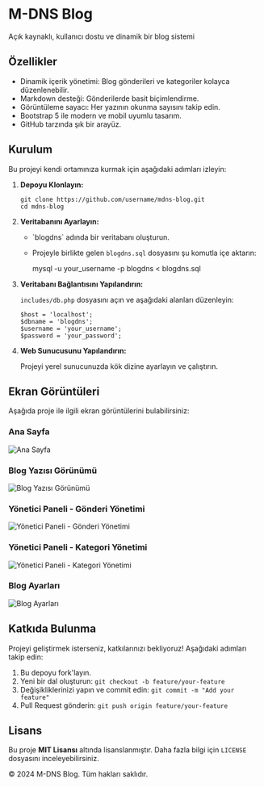 
M-DNS Blog
==========

Açık kaynaklı, kullanıcı dostu ve dinamik bir blog sistemi

Özellikler
----------

*   Dinamik içerik yönetimi: Blog gönderileri ve kategoriler kolayca düzenlenebilir.
*   Markdown desteği: Gönderilerde basit biçimlendirme.
*   Görüntüleme sayacı: Her yazının okunma sayısını takip edin.
*   Bootstrap 5 ile modern ve mobil uyumlu tasarım.
*   GitHub tarzında şık bir arayüz.

Kurulum
-------

Bu projeyi kendi ortamınıza kurmak için aşağıdaki adımları izleyin:

1.  **Depoyu Klonlayın:**
    
        git clone https://github.com/username/mdns-blog.git
        cd mdns-blog
    
2.  **Veritabanını Ayarlayın:**
    
    *   \`blogdns\` adında bir veritabanı oluşturun.
    *   Projeyle birlikte gelen `blogdns.sql` dosyasını şu komutla içe aktarın:
    
        mysql -u your_username -p blogdns < blogdns.sql
    
3.  **Veritabanı Bağlantısını Yapılandırın:**
    
    `includes/db.php` dosyasını açın ve aşağıdaki alanları düzenleyin:
    
        
        $host = 'localhost';
        $dbname = 'blogdns';
        $username = 'your_username';
        $password = 'your_password';
    
4.  **Web Sunucusunu Yapılandırın:**
    
    Projeyi yerel sunucunuzda kök dizine ayarlayın ve çalıştırın.
    

Ekran Görüntüleri
-----------------

Aşağıda proje ile ilgili ekran görüntülerini bulabilirsiniz:

### Ana Sayfa
![Ana Sayfa](https://m-dns.org/media/blog1.png)

### Blog Yazısı Görünümü
![Blog Yazısı Görünümü](https://m-dns.org/media/blog2.png)

### Yönetici Paneli - Gönderi Yönetimi
![Yönetici Paneli - Gönderi Yönetimi](https://m-dns.org/media/blog3.png)

### Yönetici Paneli - Kategori Yönetimi
![Yönetici Paneli - Kategori Yönetimi](https://m-dns.org/media/blog4.png)

### Blog Ayarları
![Blog Ayarları](https://m-dns.org/media/blog5.png)

Katkıda Bulunma
---------------

Projeyi geliştirmek isterseniz, katkılarınızı bekliyoruz! Aşağıdaki adımları takip edin:

1.  Bu depoyu fork'layın.
2.  Yeni bir dal oluşturun: `git checkout -b feature/your-feature`
3.  Değişikliklerinizi yapın ve commit edin: `git commit -m "Add your feature"`
4.  Pull Request gönderin: `git push origin feature/your-feature`

Lisans
------

Bu proje **MIT Lisansı** altında lisanslanmıştır. Daha fazla bilgi için `LICENSE` dosyasını inceleyebilirsiniz.

© 2024 M-DNS Blog. Tüm hakları saklıdır.
